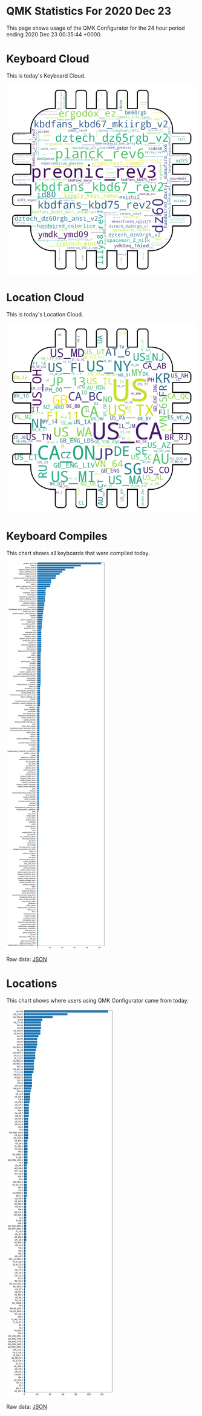# QMK Statistics For 2020 Dec 23

This page shows usage of the QMK Configurator for the 24 hour period ending 2020 Dec 23 00:35:44 +0000.

# Keyboard Cloud

This is today's Keyboard Cloud.

<img src="reports/20201223/keyboards_wordcloud.png">

# Location Cloud

This is today's Location Cloud.

<img src="reports/20201223/locations_wordcloud.png">

# Keyboard Compiles

This chart shows all keyboards that were compiled today.

<img src="reports/20201223/keyboards.svg">

Raw data: [JSON](reports/20201223/keyboards.json ':ignore')

# Locations

This chart shows where users using QMK Configurator came from today.

<img src="reports/20201223/locations.svg">

Raw data: [JSON](reports/20201223/locations.json ':ignore')
    
